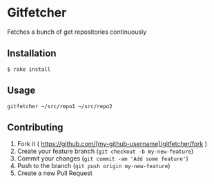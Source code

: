 # Gitfetcher

Fetches a bunch of get repositories continuously

## Installation

    $ rake install

## Usage

    gitfetcher ~/src/repo1 ~/src/repo2

## Contributing

1. Fork it ( https://github.com/[my-github-username]/gitfetcher/fork )
2. Create your feature branch (`git checkout -b my-new-feature`)
3. Commit your changes (`git commit -am 'Add some feature'`)
4. Push to the branch (`git push origin my-new-feature`)
5. Create a new Pull Request
